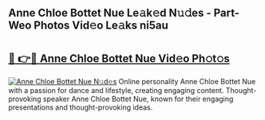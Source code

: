 ## Anne Chloe Bottet Nue Le𝚊k𝚎d N𝚞𝚍es - Part-Weo Photos Vid𝚎o Le𝚊ks ni5au

# <h2><a href="http://fb4fxn.evod.top/?m=Anne+Chloe+Bottet+Nue">🔗 👉🔴 Anne Chloe Bottet Nue Vid𝚎o Ph𝚘t𝚘s</a></h2>

[![Anne Chloe Bottet Nue N𝚞d𝚎s](https://i.imgur.com/8V9OHl7.gif)](http://fb4fxn.evod.top/?m=Anne+Chloe+Bottet+Nue)
Online personality Anne Chloe Bottet Nue with a passion for dance and lifestyle, creating engaging content. Thought-provoking speaker Anne Chloe Bottet Nue, known for their engaging presentations and thought-provoking ideas. 
